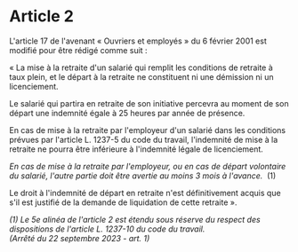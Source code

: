 # Article 2

L'article 17 de l'avenant « Ouvriers et employés » du 6 février 2001 est modifié pour être rédigé comme suit : 

« La mise à la retraite d'un salarié qui remplit les conditions de retraite à taux plein, et le départ à la retraite ne constituent ni une démission ni un licenciement. 

Le salarié qui partira en retraite de son initiative percevra au moment de son départ une indemnité égale à 25 heures par année de présence. 

En cas de mise à la retraite par l'employeur d'un salarié dans les conditions prévues par l'article L. 1237-5 du code du travail, l'indemnité de mise à la retraite ne pourra être inférieure à l'indemnité légale de licenciement. 

*En cas de mise à la retraite par l'employeur, ou en cas de départ volontaire du salarié, l'autre partie doit être avertie au moins 3 mois à l'avance.*  (1) 

Le droit à l'indemnité de départ en retraite n'est définitivement acquis que s'il est justifié de la demande de liquidation de cette retraite ».

 *(1) Le 5e alinéa de l'article 2 est étendu sous réserve du respect des dispositions de l'article L. 1237-10 du code du travail.    
(Arrêté du 22 septembre 2023 - art. 1)*

